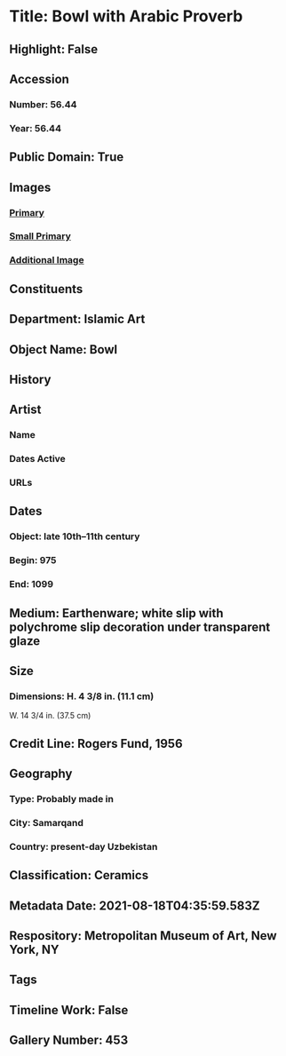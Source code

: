 # Title: Bowl with Arabic Proverb
## Highlight: False
## Accession
### Number: 56.44
### Year: 56.44
## Public Domain: True
## Images
### [Primary](https://images.metmuseum.org/CRDImages/is/original/LC-56_44.jpg)
### [Small Primary](https://images.metmuseum.org/CRDImages/is/web-large/LC-56_44.jpg)
### [Additional Image](https://images.metmuseum.org/CRDImages/is/original/56.44.JPG)
## Constituents
## Department: Islamic Art
## Object Name: Bowl
## History
## Artist
### Name
### Dates Active
### URLs
## Dates
### Object: late 10th–11th century
### Begin: 975
### End: 1099
## Medium: Earthenware; white slip with polychrome slip decoration under transparent glaze
## Size
### Dimensions: H. 4 3/8 in. (11.1 cm)
W. 14 3/4 in. (37.5 cm)
## Credit Line: Rogers Fund, 1956
## Geography
### Type: Probably made in
### City: Samarqand
### Country: present-day Uzbekistan
## Classification: Ceramics
## Metadata Date: 2021-08-18T04:35:59.583Z
## Respository: Metropolitan Museum of Art, New York, NY
## Tags
## Timeline Work: False
## Gallery Number: 453
